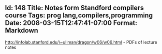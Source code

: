 Id: 148
Title: Notes form Standford compilers course
Tags: prog lang,compilers,programming
Date: 2008-03-15T12:47:41-07:00
Format: Markdown
--------------
http://infolab.stanford.edu/\~ullman/dragon/w06/w06.html - PDFs of
lecture notes
